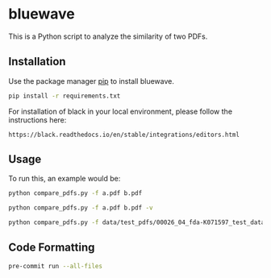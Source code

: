 # bluewave

This is a Python script to analyze the similarity of two PDFs.


## Installation

Use the package manager [pip](https://pip.pypa.io/en/stable/) to install bluewave.

```bash
pip install -r requirements.txt
```

For installation of black in your local environment, please follow the instructions here:
```
https://black.readthedocs.io/en/stable/integrations/editors.html
```

## Usage
To run this, an example would be:

```bash
python compare_pdfs.py -f a.pdf b.pdf
```

```bash
python compare_pdfs.py -f a.pdf b.pdf -v
```

```bash
python compare_pdfs.py -f data/test_pdfs/00026_04_fda-K071597_test_data.pdf data/test_pdfs/small_test/copied_data.pdf
```

## Code Formatting
```bash
pre-commit run --all-files
```
